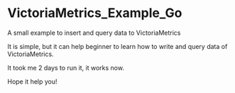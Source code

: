 # VictoriaMetrics_Example_Go
A small example to insert and query data to VictoriaMetrics

It is simple, but it can help beginner to learn how to write and query data of VictoriaMetrics.

It took me 2 days to run it, it works now.

Hope it help you!
